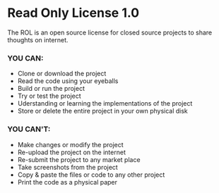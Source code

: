 # Read Only License 1.0
The ROL is an open source license for closed source projects to share thoughts on internet.

### YOU CAN:
- Clone or download the project
- Read the code using your eyeballs
- Build or run the project
- Try or test the project
- Uderstanding or learning the implementations of the project
- Store or delete the entire project in your own physical disk

### YOU CAN'T:
- Make changes or modify the project
- Re-upload the project on the internet
- Re-submit the project to any market place
- Take screenshots from the project
- Copy & paste the files or code to any other project
- Print the code as a physical paper

